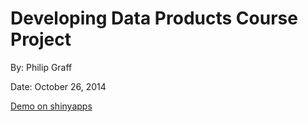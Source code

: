 # Developing Data Products Course Project

By: Philip Graff

Date: October 26, 2014

[Demo on shinyapps](http://www.google.com)
